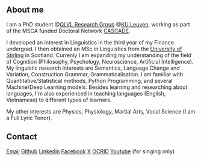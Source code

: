 ## About me
I am a PhD student @[QLVL Research Group](https://www.arts.kuleuven.be/ling/qlvl) @[KU Leuven](https://www.kuleuven.be/kuleuven), working as part of the MSCA funded Doctoral Network [CASCADE](https://www.horizoncascade.net/).

I developed an interest in Linguistics in the third year of my Finance undergrad. I then obtained an MSc in Linguistics from the [University of Stirling](https://www.stir.ac.uk/) in Scotland. Currenly I am expanding my understanding of the field of Cognition (Philosophy, Psychology, Neuroscience, Artificial Intelligence). My linguistic research interests are Semantics, Language Change and Variation, Construction Grammar, Grammaticalisation. I am familiar with Quantitative/Statistical methods, Python Programming, and several Machine/Deep Learning models. Besides learning and researching about languages, I'm also experienced in teaching languages (English, Vietnamese) to different types of learners.

My other interests are Physics, Physiology, Martial Arts, Vocal Science (I am a Full Lyric Tenor).

## Contact
[Email](mailto:phantatbach@gmail.com)
[Github](http://github.com/phantatbach)
[Linkedin](http://linkedin.com/in/phantatbach)
[Facebook](http://facebook.com/phantatbach)
[X](http://twitter.com/phantatbach)
[OCRID](https://orcid.org/0000-0002-8216-4978)
[Youtube](https://www.youtube.com/@bachphantat) (for singing only)
